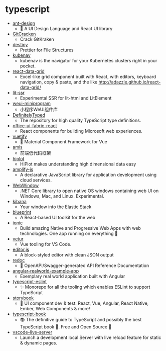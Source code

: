 # typescript
- [ant-design](https://github.com/ant-design/ant-design)
  - 🌈 A UI Design Language and React UI library
- [GitCracken](https://github.com/5cr1pt/GitCracken)
  - Crack GitKraken
- [destiny](https://github.com/benawad/destiny)
  - Prettier for File Structures
- [kubenav](https://github.com/kubenav/kubenav)
  - kubenav is the navigator for your Kubernetes clusters right in your pocket.
- [react-data-grid](https://github.com/adazzle/react-data-grid)
  - Excel-like grid component built with React, with editors, keyboard navigation, copy & paste, and the like http://adazzle.github.io/react-data-grid/
- [lit-ssr](https://github.com/PolymerLabs/lit-ssr)
  - Experimental SSR for lit-html and LitElement
- [weui-miniprogram](https://github.com/wechat-miniprogram/weui-miniprogram)
  - 小程序WeUI组件库
- [DefinitelyTyped](https://github.com/DefinitelyTyped/DefinitelyTyped)
  - The repository for high quality TypeScript type definitions.
- [office-ui-fabric-react](https://github.com/OfficeDev/office-ui-fabric-react)
  - React components for building Microsoft web experiences.
- [vuetify](https://github.com/vuetifyjs/vuetify)
  - 🐉 Material Component Framework for Vue
- [amis](https://github.com/baidu/amis)
  - 前端低代码框架
- [hiplot](https://github.com/facebookresearch/hiplot)
  - HiPlot makes understanding high dimensional data easy
- [amplify-js](https://github.com/aws-amplify/amplify-js)
  - A declarative JavaScript library for application development using cloud services.
- [WebWindow](https://github.com/SteveSandersonMS/WebWindow)
  - .NET Core library to open native OS windows containing web UI on Windows, Mac, and Linux. Experimental.
- [kibana](https://github.com/elastic/kibana)
  - Your window into the Elastic Stack
- [blueprint](https://github.com/palantir/blueprint)
  - A React-based UI toolkit for the web
- [ionic](https://github.com/ionic-team/ionic)
  - Build amazing Native and Progressive Web Apps with web technologies. One app running on everything 🎉
- [vetur](https://github.com/vuejs/vetur)
  - Vue tooling for VS Code.
- [editor.js](https://github.com/codex-team/editor.js)
  - A block-styled editor with clean JSON output
- [redoc](https://github.com/Redocly/redoc)
  - 📘 OpenAPI/Swagger-generated API Reference Documentation
- [angular-realworld-example-app](https://github.com/gothinkster/angular-realworld-example-app)
  - Exemplary real world application built with Angular
- [typescript-eslint](https://github.com/typescript-eslint/typescript-eslint)
  - ✨ Monorepo for all the tooling which enables ESLint to support TypeScript
- [storybook](https://github.com/storybookjs/storybook)
  - 📓 UI component dev & test: React, Vue, Angular, React Native, Ember, Web Components & more!
- [typescript-book](https://github.com/basarat/typescript-book)
  - 📚 The definitive guide to TypeScript and possibly the best TypeScript book 📖. Free and Open Source 🌹
- [vscode-live-server](https://github.com/ritwickdey/vscode-live-server)
  - Launch a development local Server with live reload feature for static & dynamic pages.
